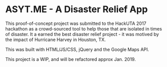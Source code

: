 # ASYT.ME - A Disaster Relief App
This proof-of-concept project was submitted to the HackUTA 2017 hackathon as a crowd-sourced tool to help those that are isolated in times of disaster. It a earned the best disaster relief project - it was motived by the impact of Hurricane Harvey in Houston, TX.

This was built with HTML/JS/CSS, jQuery and the Google Maps API.

This project is a WIP, and will be refactored approx Jan. 2019.